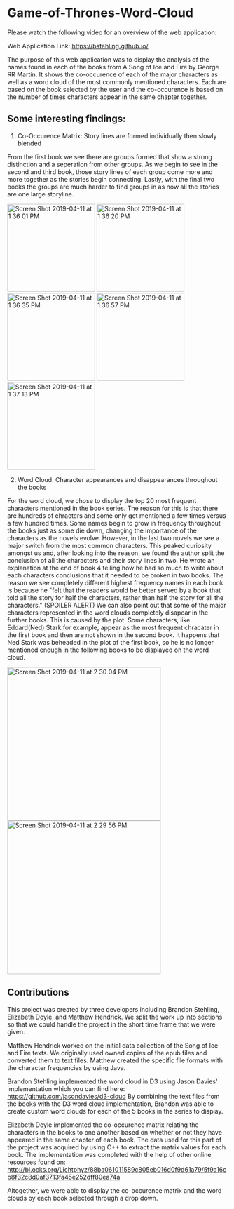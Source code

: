 # Game-of-Thrones-Word-Cloud

Please watch the following video for an overview of the web application: 


Web Application Link:
https://bstehling.github.io/

The purpose of this web application was to display the analysis of the names found in each of the books from A Song of Ice and Fire by George RR Martin. It shows the co-occurence of each of the major characters 
as well as a word cloud of the most commonly mentioned characters. Each are based on the book selected by the user and the co-occurence is based on the number of times characters appear in the same chapter together. 


## Some interesting findings: 

1. Co-Occurence Matrix: Story lines are formed individually then slowly blended

From the first book we see there are groups formed that show a strong distinction and a seperation from other groups. As we begin to see in the second and third book, those story lines of each group come more and more together as the stories begin connecting. Lastly, with the final two books the groups are much harder to find groups in as now all the stories are one large storyline. 

<img width="200" alt="Screen Shot 2019-04-11 at 1 36 01 PM" src="https://user-images.githubusercontent.com/45048090/55984756-c9e11580-5c63-11e9-8b81-88e6d8de3379.png"> <img width="200" alt="Screen Shot 2019-04-11 at 1 36 20 PM" src="https://user-images.githubusercontent.com/45048090/55985041-7e7b3700-5c64-11e9-9933-1cb5bdfd6c2c.png"> <img width="200" alt="Screen Shot 2019-04-11 at 1 36 35 PM" src="https://user-images.githubusercontent.com/45048090/55985064-8f2bad00-5c64-11e9-8920-2eb6d709ab68.png"> <img width="200" alt="Screen Shot 2019-04-11 at 1 36 57 PM" src="https://user-images.githubusercontent.com/45048090/55985091-9fdc2300-5c64-11e9-902c-186ede1749bf.png"> <img width="200" alt="Screen Shot 2019-04-11 at 1 37 13 PM" src="https://user-images.githubusercontent.com/45048090/55985096-a2d71380-5c64-11e9-9ac0-c117c616a171.png">


2. Word Cloud: Character appearances and disappearances throughout the books 

For the word cloud, we chose to display the top 20 most frequent characters mentioned in the book series. The reason for this is that there are hundreds of chracters and some only get mentioned a few times versus a few hundred times. Some names begin to grow in frequency throughout the books just as some die down, changing the importance of the characters as the novels evolve. However, in the last two novels we see a major switch from the most common characters. This peaked curiosity amongst us and, after looking into the reason, we found the author split the conclusion of all the characters and their story lines in two. He wrote an explanation at the end of book 4 telling how he had so much to write about each characters conclusions that it needed to be broken in two books. The reason we see completely different highest frequency names in each book is because he "felt that the readers would be better served by a book that told all the story for half the characters, rather than half the story for all the characters." (SPOILER ALERT) We can also point out that some of the major characters represented in the word clouds completely disapear in the further books. This is caused by the plot. Some characters, like Eddard(Ned) Stark for example, appear as the most frequent chracater in the first book and then are not shown in the second book. It happens that Ned Stark was beheaded in the plot of the first book, so he is no longer mentioned enough in the following books to be displayed on the word cloud.

<img width="350" alt="Screen Shot 2019-04-11 at 2 30 04 PM" src="https://user-images.githubusercontent.com/45048090/55987413-1e39c480-5c67-11e9-9d8a-addc16f3723a.png"> <img width="350" alt="Screen Shot 2019-04-11 at 2 29 56 PM" src="https://user-images.githubusercontent.com/45048090/55987418-2134b500-5c67-11e9-9f22-119c5d10f36d.png">


## Contributions

This project was created by three developers including Brandon Stehling, Elizabeth Doyle, and Matthew Hendrick. We split the work up into sections so that we could handle the project in the short time frame that we were given. 

Matthew Hendrick worked on the initial data collection of the Song of Ice and Fire texts. We originally used owned copies of the epub files and converted them to text files. Matthew created the specific file formats with the character frequencies by using Java.

Brandon Stehling implemented the word cloud in D3 using Jason Davies' implementation which you can find here: https://github.com/jasondavies/d3-cloud
By combining the text files from the books with the D3 word cloud implementation, Brandon was able to create custom word clouds for each of the 5 books in the series to display.

Elizabeth Doyle implemented the co-occurence matrix relating the characters in the books to one another based on whether or not they have appeared in the same chapter of each book. The data used for this part of the project was acquired by using C++ to extract the matrix values for each book. The implementation was completed with the help of other online resources found on: 
http://bl.ocks.org/Lichtphyz/88ba061011589c805eb016d0f9d61a79/5f9a16cb8f32c8d0af3713fa45e252dff80ea74a

Altogether, we were able to display the co-occurence matrix and the word clouds by each book selected through a drop down.
